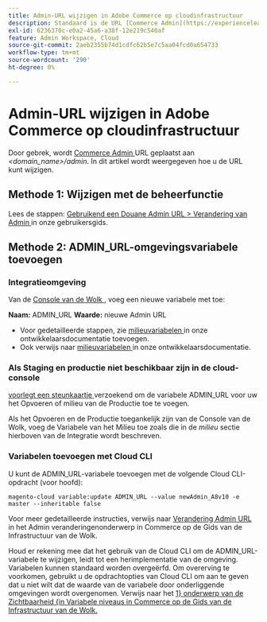 ```yaml
---
title: Admin-URL wijzigen in Adobe Commerce op cloudinfrastructuur
description: Standaard is de URL [Commerce Admin](https://experienceleague.adobe.com/nl/docs/commerce-admin/start/admin/admin) ingesteld op *&lt;domain_name&gt;/admin*. In dit artikel wordt weergegeven hoe u de URL kunt wijzigen.
exl-id: 6236370c-e0a2-45a6-a38f-12e219c540af
feature: Admin Workspace, Cloud
source-git-commit: 2aeb2355b74d1cdfc62b5e7c5aa04fcd0a654733
workflow-type: tm+mt
source-wordcount: '290'
ht-degree: 0%

---
```


# Admin-URL wijzigen in Adobe Commerce op cloudinfrastructuur

Door gebrek, wordt [ Commerce Admin ](https://experienceleague.adobe.com/docs/commerce-admin/start/admin/admin.html?lang=nl-NL) URL geplaatst aan *&lt;domain\_name>/admin*. In dit artikel wordt weergegeven hoe u de URL kunt wijzigen.

## Methode 1: Wijzigen met de beheerfunctie

Lees de stappen: [ Gebruikend een Douane Admin URL > Verandering van Admin ](https://experienceleague.adobe.com/docs/commerce-admin/stores-sales/site-store/store-urls.html?lang=nl-NL#use-a-custom-admin-url) in onze gebruikersgids.

## Methode 2: ADMIN\_URL-omgevingsvariabele toevoegen

### Integratieomgeving

Van de [ Console van de Wolk ](https://experienceleague.adobe.com/docs/commerce-cloud-service/user-guide/project/overview.html?lang=nl-NL), voeg een nieuwe variabele met toe:

**Naam:** ADMIN\_URL **Waarde:** nieuwe Admin URL

* Voor gedetailleerde stappen, zie [ milieuvariabelen ](https://experienceleague.adobe.com/docs/commerce-cloud-service/user-guide/project/overview.html?lang=nl-NL#configure-environment) in onze ontwikkelaarsdocumentatie toevoegen.
* Ook verwijs naar [ milieuvariabelen ](https://experienceleague.adobe.com/docs/commerce-cloud-service/user-guide/configure/env/stage/variables-admin.html?lang=nl-NL) in onze ontwikkelaarsdocumentatie.

### Als Staging en productie niet beschikbaar zijn in de cloud-console

[ voorlegt een steunkaartje ](/help/help-center-guide/help-center/magento-help-center-user-guide.md#submit-ticket) verzoekend om de variabele ADMIN\_URL voor uw het Opvoeren of milieu van de Productie toe te voegen.

Als het Opvoeren en de Productie toegankelijk zijn van de Console van de Wolk, voeg de Variabele van het Milieu toe zoals die in de *milieu* sectie hierboven van de Integratie wordt beschreven.

### Variabelen toevoegen met Cloud CLI

U kunt de ADMIN\_URL-variabele toevoegen met de volgende Cloud CLI-opdracht (voor hoofd):

`magento-cloud variable:update ADMIN_URL --value newAdmin_A8v10 -e master --inheritable false`

Voor meer gedetailleerde instructies, verwijs naar [ Verandering Admin URL ](https://experienceleague.adobe.com/docs/commerce-cloud-service/user-guide/configure/env/stage/variables-admin.html?lang=nl-NL#change-the-admin-url) in het Admin veranderingenonderwerp in Commerce op de Gids van de Infrastructuur van de Wolk.

Houd er rekening mee dat het gebruik van de Cloud CLI om de ADMIN\_URL-variabele te wijzigen, leidt tot een herimplementatie van de omgeving. Variabelen kunnen standaard worden overgeërfd. Om overerving te voorkomen, gebruikt u de opdrachtopties van Cloud CLI om aan te geven dat u niet wilt dat de waarde van de variabele door onderliggende omgevingen wordt overgenomen. Verwijs naar het [ 1&rbrace; onderwerp van de Zichtbaarheid &lbrace;in Variabele niveaus in Commerce op de Gids van de Infrastructuur van de Wolk.](https://experienceleague.adobe.com/docs/commerce-cloud-service/user-guide/configure/env/variable-levels.html?lang=nl-NL#visibility)

